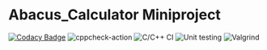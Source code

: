 # Abacus_Calculator Miniproject
[![Codacy Badge](https://app.codacy.com/project/badge/Grade/17762b5d025a435aadc75b09c3a9eab9)](https://www.codacy.com/gh/99003151/calculator_miniproject/dashboard?utm_source=github.com&amp;utm_medium=referral&amp;utm_content=99003151/calculator_miniproject&amp;utm_campaign=Badge_Grade)
![cppcheck-action](https://github.com/99003152/calculator_miniproject/workflows/cppcheck-action/badge.svg)
![C/C++ CI](https://github.com/99003152/calculator_miniproject/workflows/C/C++%20CI/badge.svg)
![Unit testing](https://github.com/99003152/calculator_miniproject/workflows/Unit%20testing/badge.svg)
![Valgrind](https://github.com/99003152/calculator_miniproject/workflows/Valgrind/badge.svg)
